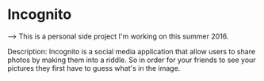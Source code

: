 # Incognito

--> This is a personal side project I'm working on this summer 2016.

Description: Incognito is a social media application that allow users to share photos by making them into a riddle. So in order for
your friends to see your pictures they first have to guess what's in the image.

